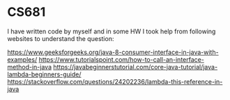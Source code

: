 # CS681

I have written code by myself and in some HW I took help from following websites to understand the question:

https://www.geeksforgeeks.org/java-8-consumer-interface-in-java-with-examples/
https://www.tutorialspoint.com/how-to-call-an-interface-method-in-java
https://javabeginnerstutorial.com/core-java-tutorial/java-lambda-beginners-guide/
https://stackoverflow.com/questions/24202236/lambda-this-reference-in-java
